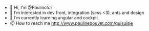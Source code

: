- 👋 Hi, I’m @Paulinotor
- 👀 I’m interested in dev front, integration  (scss <3), ants and design
- 🌱 I’m currently learning angular and cockpit
- 📫 How to reach me http://www.paulinebouvet.com/quisuisje

<!---
Paulinotor/Paulinotor is a ✨ special ✨ repository because its `README.md` (this file) appears on your GitHub profile.
You can click the Preview link to take a look at your changes.
--->
